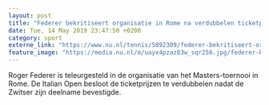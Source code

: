 ```yaml
---
layout: post
title: "Federer bekritiseert organisatie in Rome na verdubbelen ticketprijzen"
date: Tue, 14 May 2019 23:47:50 +0200
category: sport
externe_link: "https://www.nu.nl/tennis/5892309/federer-bekritiseert-organisatie-in-rome-na-verdubbelen-ticketprijzen.html"
feature_image: "https://media.nu.nl/m/uayx4pzaz83w_sqr256.jpg/federer-bekritiseert-organisatie-in-rome-na-verdubbelen-ticketprijzen.jpg"
---
```


Roger Federer is teleurgesteld in de organisatie van het Masters-toernooi in Rome. De Italian Open besloot de ticketprijzen te verdubbelen nadat de Zwitser zijn deelname bevestigde.
